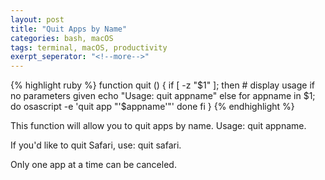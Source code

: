```yaml
---
layout: post
title: "Quit Apps by Name"
categories: bash, macOS
tags: terminal, macOS, productivity
exerpt_seperator: "<!--more-->"
---
```


{% highlight ruby %}
function quit () {
  if [ -z "$1" ]; then
     # display usage if no parameters given
     echo "Usage: quit appname"
  else
    for appname in $1; do
      osascript -e 'quit app "'$appname'"'
    done
  fi
}
{% endhighlight %}

<!--more-->

This function will allow you to quit apps by name. Usage: quit appname. 

If you'd like to quit Safari, use: quit safari.

Only one app at a time can be canceled. 
